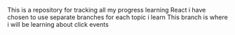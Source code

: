 This is a repository for tracking all my progress learning React
i have chosen to use separate branches for each topic i learn 
This branch is where i will be learning about click events
